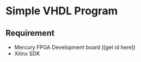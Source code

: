 # Simple VHDL Program

## Requirement

* Mercury FPGA Development board ([get id here])
* Xilinx SDK

[get it here]: https://www.micro-nova.com/mercury
